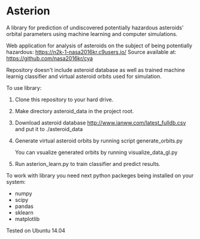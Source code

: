 # Asterion

A library for prediction of undiscovered potentially hazardous asteroids' orbital parameters using machine learning and computer simulations.

Web application for analysis of asteroids on the subject of being potentially hazardous:
https://n2k-1-nasa2016kr.c9users.io/
Source available at: https://github.com/nasa2016kr/cya


Repository doesn't include asteroid database as well as trained machine learnig classifier and virtual asteroid orbits used for simulation.

To use library:

1. Clone this repository to your hard drive.

2. Make directory asteroid_data in the project root.

3. Download asteroid database http://www.ianww.com/latest_fulldb.csv and put it to ./asteroid_data

4. Generate virtual asteroid orbits by running script generate_orbits.py

    You can vsualize generated orbits by running visualize_data_gl.py

5. Run asterion_learn.py to train classifier and predict results.

To work with library you need next python packeges being installed on your system:

- numpy
- scipy
- pandas
- sklearn
- matplotlib

Tested on Ubuntu 14.04





